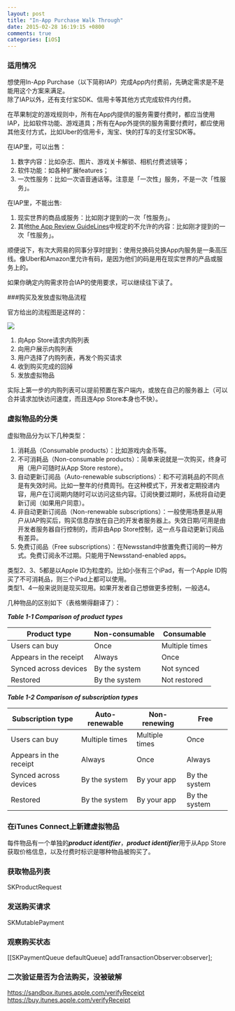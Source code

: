```yaml
---
layout: post
title: "In-App Purchase Walk Through"
date: 2015-02-28 16:19:15 +0800
comments: true
categories: [iOS]
---
```


### 适用情况

想使用In-App Purchase（以下简称IAP）完成App内付费前，先确定需求是不是能用这个方案来满足。  
除了IAP以外，还有支付宝SDK、信用卡等其他方式完成软件内付费。  

在苹果制定的游戏规则中，所有在App内提供的服务需要付费时，都应当使用IAP，比如软件功能、游戏道具；所有在App外提供的服务需要付费时，都应使用其他支付方式，比如Uber的信用卡，淘宝、快的打车的支付宝SDK等。  

在IAP里，可以出售：  

1. 数字内容：比如杂志、图片、游戏关卡解锁、相机付费滤镜等；  
2. 软件功能：如各种扩展features；
3. 一次性服务：比如一次语音通话等。注意是「一次性」服务，不是一次「性服务」。

在IAP里，不能出售:  

1. 现实世界的商品或服务：比如刚才提到的一次「性服务」。  
2. 其他[the App Review GuideLines](https://developer.apple.com/appstore/guidelines.html)中规定的不允许的内容：比如刚才提到的一次「性服务」。

顺便说下，有次大网易的同事分享时提到：使用兑换码兑换App内服务是一条高压线。像Uber和Amazon里允许有码，是因为他们的码是用在现实世界的产品或服务上的。  

如果你确定内购需求符合IAP的使用要求，可以继续往下读了。  

<!--more-->

###购买及发放虚拟物品流程

官方给出的流程图是这样的：

![](https://developer.apple.com/library/ios/documentation/NetworkingInternet/Conceptual/StoreKitGuide/Art/intro_2x.png)

1. 向App Store请求内购列表
2. 向用户展示内购列表
3. 用户选择了内购列表，再发个购买请求
4. 收到购买完成的回掉
5. 发放虚拟物品

实际上第一步的内购列表可以提前预置在客户端内，或放在自己的服务器上（可以合并请求加快访问速度，而且连App Store本身也不快）。

### 虚拟物品的分类

虚拟物品分为以下几种类型：  

1. 消耗品（Consumable products）：比如游戏内金币等。
2. 不可消耗品（Non-consumable products）：简单来说就是一次购买，终身可用（用户可随时从App Store restore）。
3. 自动更新订阅品（Auto-renewable subscriptions）：和不可消耗品的不同点是有失效时间。比如一整年的付费周刊。在这种模式下，开发者定期投递内容，用户在订阅期内随时可以访问这些内容。订阅快要过期时，系统将自动更新订阅（如果用户同意）。
4. 非自动更新订阅品（Non-renewable subscriptions）：一般使用场景是从用户从IAP购买后，购买信息存放在自己的开发者服务器上。失效日期/可用是由开发者服务器自行控制的，而非由App Store控制，这一点与自动更新订阅品有差异。
5. 免费订阅品（Free subscriptions）：在Newsstand中放置免费订阅的一种方式。免费订阅永不过期。只能用于Newsstand-enabled apps。

类型2、3、5都是以Apple ID为粒度的。比如小张有三个iPad，有一个Apple ID购买了不可消耗品，则三个iPad上都可以使用。  
类型1、4一般来说则是现买现用。如果开发者自己想做更多控制，一般选4。

几种物品的区别如下（表格懒得翻译了）：

***Table 1-1  Comparison of product types***

Product type| Non-consumable | Consumable
-----------|-----------|-----------
Users can buy | Once | Multiple times
Appears in the receipt|Always|Once
Synced across devices|By the system|Not synced
Restored|By the system|Not restored

***Table 1-2  Comparison of subscription types***

Subscription type|Auto-renewable|Non-renewing|Free
--------|--------|--------|--------
Users can buy|Multiple times|Multiple times|Once
Appears in the receipt|Always|Once|Always
Synced across devices|By the system|By your app|By the system
Restored|By the system|By your app|By the system

### 在iTunes Connect上新建虚拟物品
每件物品有一个单独的***product identifier***，***product identifier***用于从App Store获取价格信息，以及付费时标识是哪种物品被购买了。

### 获取物品列表

SKProductRequest

### 发送购买请求

SKMutablePayment

### 观察购买状态

[[SKPaymentQueue defaultQueue] addTransactionObserver:observer];

### 二次验证是否为合法购买，没被破解

https://sandbox.itunes.apple.com/verifyReceipt
https://buy.itunes.apple.com/verifyReceipt